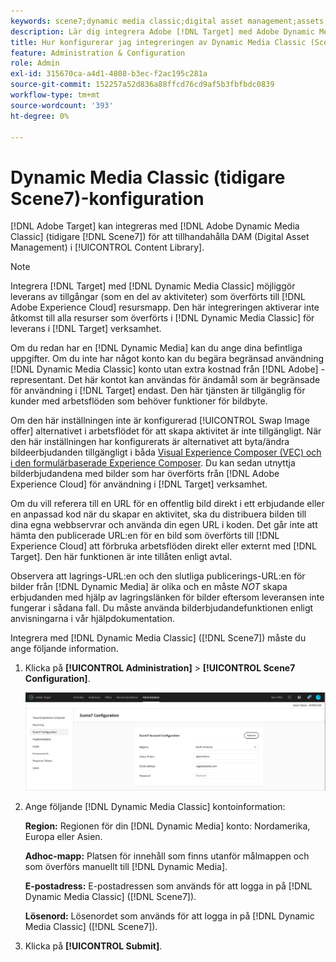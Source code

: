 ```yaml
---
keywords: scene7;dynamic media classic;digital asset management;assets;dam;content library;swap image
description: Lär dig integrera Adobe [!DNL Target] med Adobe Dynamic Media Classic (tidigare Scene7) för att tillhandahålla DAM (Digital Asset Management) i innehållsbiblioteket.
title: Hur konfigurerar jag integreringen av Dynamic Media Classic (Scene7)?
feature: Administration & Configuration
role: Admin
exl-id: 315670ca-a4d1-4808-b3ec-f2ac195c281a
source-git-commit: 152257a52d836a88ffcd76cd9af5b3fbfbdc0839
workflow-type: tm+mt
source-wordcount: '393'
ht-degree: 0%

---
```


# Dynamic Media Classic (tidigare Scene7)-konfiguration

[!DNL Adobe Target] kan integreras med [!DNL Adobe Dynamic Media Classic] (tidigare [!DNL Scene7]) för att tillhandahålla DAM (Digital Asset Management) i [!UICONTROL Content Library].

>[!NOTE]
>
>Integrera [!DNL Target] med [!DNL Dynamic Media Classic] möjliggör leverans av tillgångar (som en del av aktiviteter) som överförts till [!DNL Adobe Experience Cloud] resursmapp. Den här integreringen aktiverar inte åtkomst till alla resurser som överförts i [!DNL Dynamic Media Classic] för leverans i [!DNL Target] verksamhet.

Om du redan har en [!DNL Dynamic Media] kan du ange dina befintliga uppgifter. Om du inte har något konto kan du begära begränsad användning [!DNL Dynamic Media Classic] konto utan extra kostnad från [!DNL Adobe] -representant. Det här kontot kan användas för ändamål som är begränsade för användning i [!DNL Target] endast. Den här tjänsten är tillgänglig för kunder med arbetsflöden som behöver funktioner för bildbyte.

<!-- 
>[!NOTE]
>
>A restricted-use, free [!DNL Dynamic Media Classic] account for [!DNL Adobe Target] is no longer supported for new customers or new users. Existing sign-in credentials work as usual. 
-->

Om den här inställningen inte är konfigurerad [!UICONTROL Swap Image offer] alternativet i arbetsflödet för att skapa aktivitet är inte tillgängligt. När den här inställningen har konfigurerats är alternativet att byta/ändra bildeerbjudanden tillgängligt i båda [Visual Experience Composer (VEC) och i den formulärbaserade Experience Composer](/help/main/c-experiences/experiences.md#concept_A2E10F6AFB3D4AEAB6951EE14688848D). Du kan sedan utnyttja bilderbjudandena med bilder som har överförts från [!DNL Adobe Experience Cloud] för användning i [!DNL Target] verksamhet.

Om du vill referera till en URL för en offentlig bild direkt i ett erbjudande eller en anpassad kod när du skapar en aktivitet, ska du distribuera bilden till dina egna webbservrar och använda din egen URL i koden. Det går inte att hämta den publicerade URL:en för en bild som överförts till [!DNL Experience Cloud] att förbruka arbetsflöden direkt eller externt med [!DNL Target]. Den här funktionen är inte tillåten enligt avtal.

Observera att lagrings-URL:en och den slutliga publicerings-URL:en för bilder från [!DNL Dynamic Media] är olika och en måste *NOT* skapa erbjudanden med hjälp av lagringslänken för bilder eftersom leveransen inte fungerar i sådana fall. Du måste använda bilderbjudandefunktionen enligt anvisningarna i vår hjälpdokumentation.

Integrera med [!DNL Dynamic Media Classic] ([!DNL Scene7]) måste du ange följande information.

1. Klicka på **[!UICONTROL Administration]** > **[!UICONTROL Scene7 Configuration]**.

   ![Scene7 page](/help/main/administrating-target/assets/scene7.png)

1. Ange följande [!DNL Dynamic Media Classic] kontoinformation:

   **Region:** Regionen för din [!DNL Dynamic Media] konto: Nordamerika, Europa eller Asien.

   **Adhoc-mapp:** Platsen för innehåll som finns utanför målmappen och som överförs manuellt till [!DNL Dynamic Media].

   **E-postadress:** E-postadressen som används för att logga in på [!DNL Dynamic Media Classic] ([!DNL Scene7]).

   **Lösenord:** Lösenordet som används för att logga in på [!DNL Dynamic Media Classic] ([!DNL Scene7]).

1. Klicka på **[!UICONTROL Submit]**.
